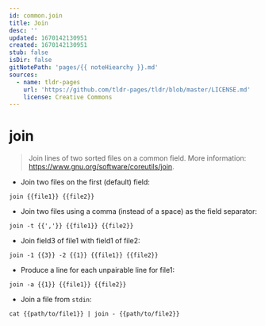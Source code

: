 ```yaml
---
id: common.join
title: Join
desc: ''
updated: 1670142130951
created: 1670142130951
stub: false
isDir: false
gitNotePath: 'pages/{{ noteHiearchy }}.md'
sources:
  - name: tldr-pages
    url: 'https://github.com/tldr-pages/tldr/blob/master/LICENSE.md'
    license: Creative Commons
---
```

# join

> Join lines of two sorted files on a common field.
> More information: <https://www.gnu.org/software/coreutils/join>.

- Join two files on the first (default) field:

`join {{file1}} {{file2}}`

- Join two files using a comma (instead of a space) as the field separator:

`join -t {{','}} {{file1}} {{file2}}`

- Join field3 of file1 with field1 of file2:

`join -1 {{3}} -2 {{1}} {{file1}} {{file2}}`

- Produce a line for each unpairable line for file1:

`join -a {{1}} {{file1}} {{file2}}`

- Join a file from `stdin`:

`cat {{path/to/file1}} | join - {{path/to/file2}}`


